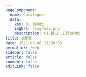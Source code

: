 ```yaml
---
pageComponent: 
  name: Catalogue
  data: 
    key: 01.自动化
    imgUrl: /img/web.png
    description: UI,接口，工具自动化
title: 自动化
date: 2021-09-06 21:50:53
permalink: /web
sidebar: false
article: false
comment: false
editLink: false
---
```


